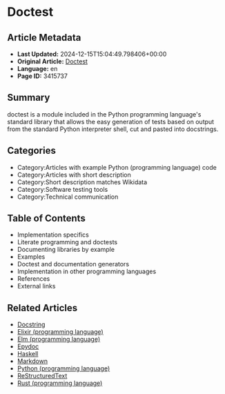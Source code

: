 # Doctest

## Article Metadata

- **Last Updated:** 2024-12-15T15:04:49.798406+00:00
- **Original Article:** [Doctest](https://en.wikipedia.org/wiki/Doctest)
- **Language:** en
- **Page ID:** 3415737

## Summary

doctest is a module included in the Python programming language's standard library that allows the easy generation of tests based on output from the standard Python interpreter shell, cut and pasted into docstrings.

## Categories

- Category:Articles with example Python (programming language) code
- Category:Articles with short description
- Category:Short description matches Wikidata
- Category:Software testing tools
- Category:Technical communication

## Table of Contents

- Implementation specifics
- Literate programming and doctests
- Documenting libraries by example
- Examples
- Doctest and documentation generators
- Implementation in other programming languages
- References
- External links

## Related Articles

- [Docstring](https://en.wikipedia.org/wiki/Docstring)
- [Elixir (programming language)](https://en.wikipedia.org/wiki/Elixir_(programming_language))
- [Elm (programming language)](https://en.wikipedia.org/wiki/Elm_(programming_language))
- [Epydoc](https://en.wikipedia.org/wiki/Epydoc)
- [Haskell](https://en.wikipedia.org/wiki/Haskell)
- [Markdown](https://en.wikipedia.org/wiki/Markdown)
- [Python (programming language)](https://en.wikipedia.org/wiki/Python_(programming_language))
- [ReStructuredText](https://en.wikipedia.org/wiki/ReStructuredText)
- [Rust (programming language)](https://en.wikipedia.org/wiki/Rust_(programming_language))
